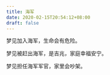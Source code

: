 ```yaml
---
title: 海军
date: 2020-02-15T20:54:12+08:00
draft: false
---
```


梦见加入海军，生命会有危险。


梦见被赶出海军，是吉兆，家庭幸福安宁。


梦见担任海军军官，家里会吵架。
